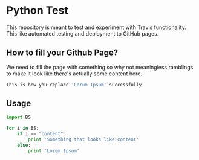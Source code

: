 # Python Test

This repository is meant to test and experiment with Travis functionality. This like automated testing and deployment to GitHub pages.

## How to fill your Github Page?

We need to fill the page with something so why not meaningless ramblings to make it look like there's actually some content here.

```bash
This is how you replace 'Lorum Ipsum' successfully
```

## Usage

```python
import BS

for i in BS:
    if i == "content":    
        print 'Something that looks like content'
    else:
        print 'Lorem Ipsum'
```
